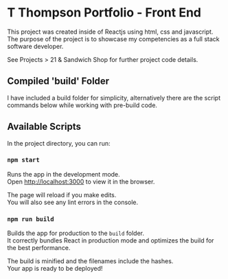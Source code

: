 # T Thompson Portfolio - Front End

This project was created inside of Reactjs using html, css and javascript. The purpose of the project is to showcase my competencies as a full stack software developer. 

See Projects > 21 & Sandwich Shop for further project code details.

## Compiled 'build' Folder
I have included a build folder for simplicity, alternatively there are the script commands below while working with pre-build code.

## Available Scripts

In the project directory, you can run:

### `npm start`

Runs the app in the development mode.\
Open [http://localhost:3000](http://localhost:3000) to view it in the browser.

The page will reload if you make edits.\
You will also see any lint errors in the console.

### `npm run build`

Builds the app for production to the `build` folder.\
It correctly bundles React in production mode and optimizes the build for the best performance.

The build is minified and the filenames include the hashes.\
Your app is ready to be deployed!


